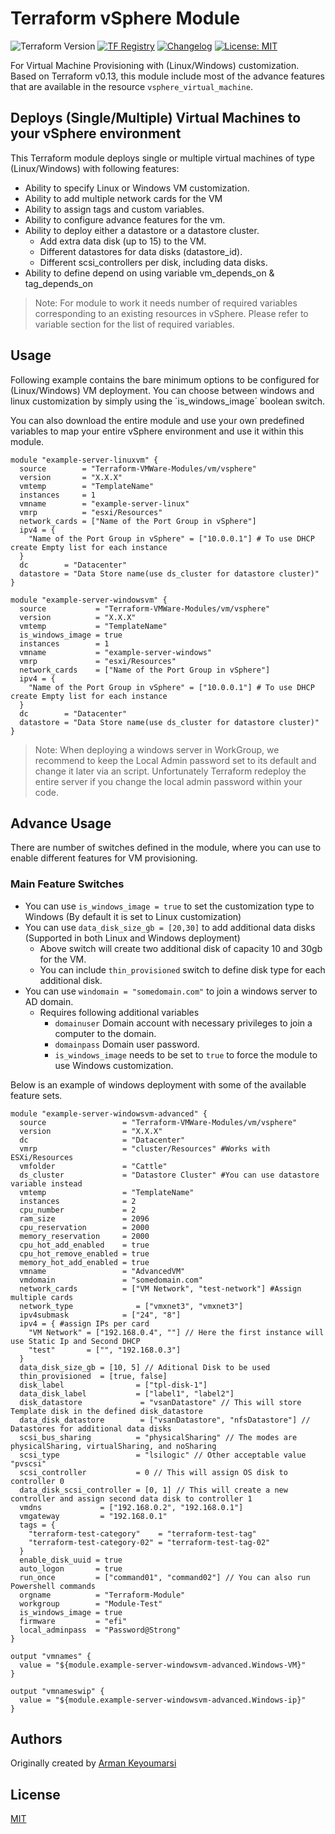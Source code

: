 # Terraform vSphere Module

![Terraform Version](https://img.shields.io/badge/Terraform-0.12.6-green.svg) [![TF Registry](https://img.shields.io/badge/terraform-registry-blue.svg)](https://registry.terraform.io/modules/Terraform-VMWare-Modules/vm/vsphere/) [![Changelog](https://img.shields.io/badge/changelog-release-green.svg)](https://github.com/Terraform-VMWare-Modules/terraform-vsphere-vm/releases) [![License: MIT](https://img.shields.io/badge/License-MIT-yellow.svg)](LICENSE)

For Virtual Machine Provisioning with (Linux/Windows) customization. Based on Terraform v0.13, this module include most of the advance features that are available in the resource `vsphere_virtual_machine`.

## Deploys (Single/Multiple) Virtual Machines to your vSphere environment

This Terraform module deploys single or multiple virtual machines of type (Linux/Windows) with following features:

- Ability to specify Linux or Windows VM customization.
- Ability to add multiple network cards for the VM   
- Ability to assign tags and custom variables.
- Ability to configure advance features for the vm.
- Ability to deploy either a datastore or a datastore cluster.
  - Add extra data disk (up to 15) to the VM.
  - Different datastores for data disks (datastore_id).
  - Different scsi_controllers per disk, including data disks.
- Ability to define depend on using variable vm_depends_on & tag_depends_on

> Note: For module to work it needs number of required variables corresponding to an existing resources in vSphere. Please refer to variable section for the list of required variables.

## Usage

Following example contains the bare minimum options to be configured for (Linux/Windows) VM deployment. You can choose between windows and linux customization by simply using the ´is_windows_image´ boolean switch.

You can also download the entire module and use your own predefined variables to map your entire vSphere environment and use it within this module.

```hcl
module "example-server-linuxvm" {
  source        = "Terraform-VMWare-Modules/vm/vsphere"
  version       = "X.X.X"
  vmtemp        = "TemplateName"
  instances     = 1
  vmname        = "example-server-linux"
  vmrp          = "esxi/Resources"
  network_cards = ["Name of the Port Group in vSphere"]
  ipv4 = {
    "Name of the Port Group in vSphere" = ["10.0.0.1"] # To use DHCP create Empty list for each instance
  }
  dc        = "Datacenter"
  datastore = "Data Store name(use ds_cluster for datastore cluster)"
}

module "example-server-windowsvm" {
  source           = "Terraform-VMWare-Modules/vm/vsphere"
  version          = "X.X.X"
  vmtemp           = "TemplateName"
  is_windows_image = true
  instances        = 1
  vmname           = "example-server-windows"
  vmrp             = "esxi/Resources"
  network_cards    = ["Name of the Port Group in vSphere"]
  ipv4 = {
    "Name of the Port Group in vSphere" = ["10.0.0.1"] # To use DHCP create Empty list for each instance
  }
  dc        = "Datacenter"
  datastore = "Data Store name(use ds_cluster for datastore cluster)"
}
```

> Note: When deploying a windows server in WorkGroup, we recommend to keep the Local Admin password set to its default and change it later via an script. Unfortunately Terraform redeploy the entire server if you change the local admin password within your code.

## Advance Usage

There are number of switches defined in the module, where you can use to enable different features for VM provisioning.

### Main Feature Switches

- You can use `is_windows_image = true` to set the customization type to Windows (By default it is set to Linux customization)
- You can use `data_disk_size_gb = [20,30]` to add additional data disks (Supported in both Linux and Windows deployment)
  - Above switch will create two additional disk of capacity 10 and 30gb for the VM.
  - You can include `thin_provisioned` switch to define disk type for each additional disk.
- You can use `windomain = "somedomain.com"` to join a windows server to AD domain.
  - Requires following additional variables
    - `domainuser` Domain account with necessary privileges to join a computer to the domain.
    - `domainpass` Domain user password.
    - `is_windows_image` needs to be set to `true` to force the module to use Windows customization.

Below is an example of windows deployment with some of the available feature sets.

```hcl
module "example-server-windowsvm-advanced" {
  source                 = "Terraform-VMWare-Modules/vm/vsphere"
  version                = "X.X.X"
  dc                     = "Datacenter"
  vmrp                   = "cluster/Resources" #Works with ESXi/Resources
  vmfolder               = "Cattle"
  ds_cluster             = "Datastore Cluster" #You can use datastore variable instead
  vmtemp                 = "TemplateName"
  instances              = 2
  cpu_number             = 2
  ram_size               = 2096
  cpu_reservation        = 2000
  memory_reservation     = 2000
  cpu_hot_add_enabled    = true
  cpu_hot_remove_enabled = true
  memory_hot_add_enabled = true
  vmname                 = "AdvancedVM"
  vmdomain               = "somedomain.com"
  network_cards          = ["VM Network", "test-network"] #Assign multiple cards
  network_type              = ["vmxnet3", "vmxnet3"]
  ipv4submask            = ["24", "8"]
  ipv4 = { #assign IPs per card
    "VM Network" = ["192.168.0.4", ""] // Here the first instance will use Static Ip and Second DHCP
    "test"       = ["", "192.168.0.3"]
  }
  data_disk_size_gb = [10, 5] // Aditional Disk to be used
  thin_provisioned  = [true, false]
  disk_label                = ["tpl-disk-1"]
  data_disk_label           = ["label1", "label2"]
  disk_datastore             = "vsanDatastore" // This will store Template disk in the defined disk_datastore
  data_disk_datastore        = ["vsanDatastore", "nfsDatastore"] // Datastores for additional data disks
  scsi_bus_sharing          = "physicalSharing" // The modes are physicalSharing, virtualSharing, and noSharing
  scsi_type                 = "lsilogic" // Other acceptable value "pvscsi"
  scsi_controller           = 0 // This will assign OS disk to controller 0
  data_disk_scsi_controller = [0, 1] // This will create a new controller and assign second data disk to controller 1
  vmdns             = ["192.168.0.2", "192.168.0.1"]
  vmgateway         = "192.168.0.1"
  tags = {
    "terraform-test-category"    = "terraform-test-tag"
    "terraform-test-category-02" = "terraform-test-tag-02"
  }
  enable_disk_uuid = true
  auto_logon       = true
  run_once         = ["command01", "command02"] // You can also run Powershell commands
  orgname          = "Terraform-Module"
  workgroup        = "Module-Test"
  is_windows_image = true
  firmware         = "efi"
  local_adminpass  = "Password@Strong"
}

output "vmnames" {
  value = "${module.example-server-windowsvm-advanced.Windows-VM}"
}

output "vmnameswip" {
  value = "${module.example-server-windowsvm-advanced.Windows-ip}"
}

```

## Authors

Originally created by [Arman Keyoumarsi](https://github.com/Arman-Keyoumarsi)

## License

[MIT](LICENSE)
